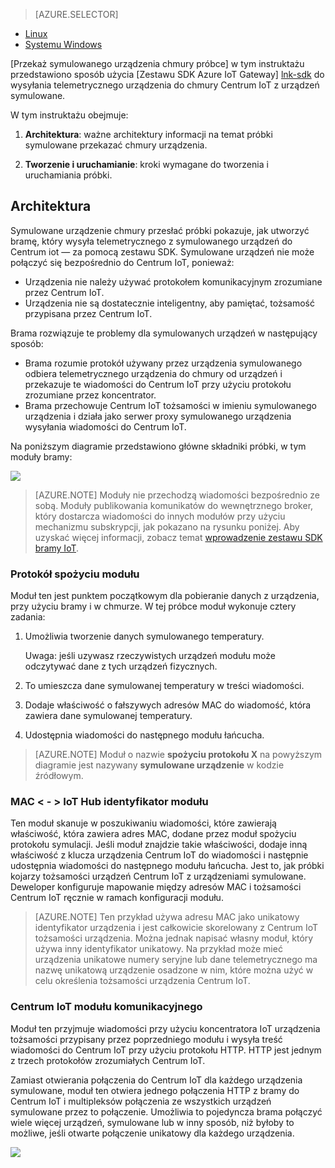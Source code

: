 > [AZURE.SELECTOR]
- [Linux](../articles/iot-hub/iot-hub-linux-gateway-sdk-simulated-device.md)
- [Systemu Windows](../articles/iot-hub/iot-hub-windows-gateway-sdk-simulated-device.md)

[Przekaż symulowanego urządzenia chmury próbce] w tym instruktażu przedstawiono sposób użycia [Zestawu SDK Azure IoT Gateway] [ lnk-sdk] do wysyłania telemetrycznego urządzenia do chmury Centrum IoT z urządzeń symulowane.

W tym instruktażu obejmuje:

1. **Architektura**: ważne architektury informacji na temat próbki symulowane przekazać chmury urządzenia.

2. **Tworzenie i uruchamianie**: kroki wymagane do tworzenia i uruchamiania próbki.

## <a name="architecture"></a>Architektura

Symulowane urządzenie chmury przesłać próbki pokazuje, jak utworzyć bramę, który wysyła telemetrycznego z symulowanego urządzeń do Centrum iot — za pomocą zestawu SDK. Symulowane urządzeń nie może połączyć się bezpośrednio do Centrum IoT, ponieważ:

- Urządzenia nie należy używać protokołem komunikacyjnym zrozumiane przez Centrum IoT.
- Urządzenia nie są dostatecznie inteligentny, aby pamiętać, tożsamość przypisana przez Centrum IoT.

Brama rozwiązuje te problemy dla symulowanych urządzeń w następujący sposób:

- Brama rozumie protokół używany przez urządzenia symulowanego odbiera telemetrycznego urządzenia do chmury od urządzeń i przekazuje te wiadomości do Centrum IoT przy użyciu protokołu zrozumiane przez koncentrator.
- Brama przechowuje Centrum IoT tożsamości w imieniu symulowanego urządzenia i działa jako serwer proxy symulowanego urządzenia wysyłania wiadomości do Centrum IoT.

Na poniższym diagramie przedstawiono główne składniki próbki, w tym moduły bramy:

![][1]


> [AZURE.NOTE] Moduły nie przechodzą wiadomości bezpośrednio ze sobą. Moduły publikowania komunikatów do wewnętrznego broker, który dostarcza wiadomości do innych modułów przy użyciu mechanizmu subskrypcji, jak pokazano na rysunku poniżej. Aby uzyskać więcej informacji, zobacz temat [wprowadzenie zestawu SDK bramy IoT][lnk-gw-getstarted].

### <a name="protocol-ingestion-module"></a>Protokół spożyciu modułu

Moduł ten jest punktem początkowym dla pobieranie danych z urządzenia, przy użyciu bramy i w chmurze. W tej próbce moduł wykonuje cztery zadania:

1.  Umożliwia tworzenie danych symulowanego temperatury.
    
    Uwaga: jeśli uzywasz rzeczywistych urządzeń modułu może odczytywać dane z tych urządzeń fizycznych.

2.  To umieszcza dane symulowanej temperatury w treści wiadomości.

3.  Dodaje właściwość o fałszywych adresów MAC do wiadomość, która zawiera dane symulowanej temperatury.

4.  Udostępnia wiadomości do następnego modułu łańcucha.

> [AZURE.NOTE] Moduł o nazwie **spożyciu protokołu X** na powyższym diagramie jest nazywany **symulowane urządzenie** w kodzie źródłowym.

### <a name="mac-lt-gt-iot-hub-id-module"></a>MAC &lt; - &gt; IoT Hub identyfikator modułu

Ten moduł skanuje w poszukiwaniu wiadomości, które zawierają właściwość, która zawiera adres MAC, dodane przez moduł spożyciu protokołu symulacji. Jeśli moduł znajdzie takie właściwości, dodaje inną właściwość z klucza urządzenia Centrum IoT do wiadomości i następnie udostępnia wiadomości do następnego modułu łańcucha. Jest to, jak próbki kojarzy tożsamości urządzeń Centrum IoT z urządzeniami symulowane. Deweloper konfiguruje mapowanie między adresów MAC i tożsamości Centrum IoT ręcznie w ramach konfiguracji modułu. 

> [AZURE.NOTE]  Ten przykład używa adresu MAC jako unikatowy identyfikator urządzenia i jest całkowicie skorelowany z Centrum IoT tożsamości urządzenia. Można jednak napisać własny moduł, który używa inny identyfikator unikatowy. Na przykład może mieć urządzenia unikatowe numery seryjne lub dane telemetrycznego ma nazwę unikatową urządzenie osadzone w nim, które można użyć w celu określenia tożsamości urządzenia Centrum IoT.

### <a name="iot-hub-communication-module"></a>Centrum IoT modułu komunikacyjnego

Moduł ten przyjmuje wiadomości przy użyciu koncentratora IoT urządzenia tożsamości przypisany przez poprzedniego modułu i wysyła treść wiadomości do Centrum IoT przy użyciu protokołu HTTP. HTTP jest jednym z trzech protokołów zrozumiałych Centrum IoT.

Zamiast otwierania połączenia do Centrum IoT dla każdego urządzenia symulowane, moduł ten otwiera jednego połączenia HTTP z bramy do Centrum IoT i multipleksów połączenia ze wszystkich urządzeń symulowane przez to połączenie. Umożliwia to pojedyncza brama połączyć wiele więcej urządzeń, symulowane lub w inny sposób, niż byłoby to możliwe, jeśli otwarte połączenie unikatowy dla każdego urządzenia.

![][2]


<!-- Images -->
[1]: media/iot-hub-gateway-sdk-simulated-selector/image1.png
[2]: media/iot-hub-gateway-sdk-simulated-selector/image2.png

<!-- Links -->
[Symulowane próbki przekazać chmury urządzenia]: https://github.com/Azure/azure-iot-gateway-sdk/blob/master/doc/sample_simulated_device_cloud_upload.md
[lnk-sdk]: https://github.com/Azure/azure-iot-gateway-sdk
[lnk-gw-getstarted]: ../articles/iot-hub/iot-hub-linux-gateway-sdk-get-started.md
